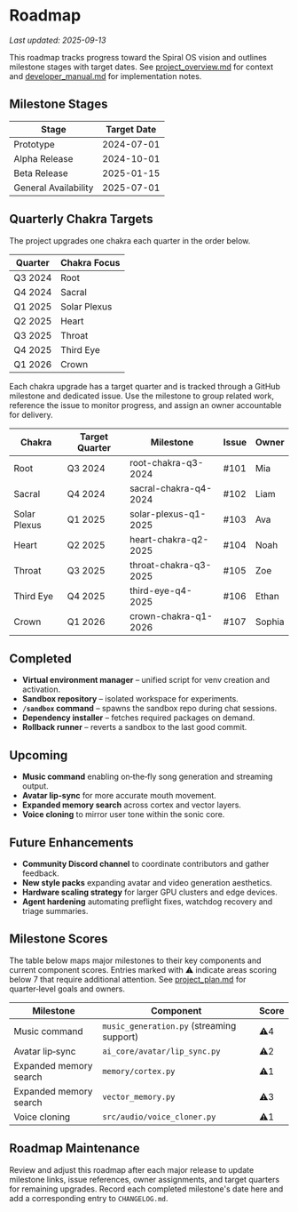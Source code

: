 # Roadmap

_Last updated: 2025-09-13_

This roadmap tracks progress toward the Spiral OS vision and outlines
milestone stages with target dates. See
[project_overview.md](project_overview.md) for context and
[developer_manual.md](developer_manual.md) for implementation notes.

## Milestone Stages

| Stage | Target Date |
| --- | --- |
| Prototype | 2024-07-01 |
| Alpha Release | 2024-10-01 |
| Beta Release | 2025-01-15 |
| General Availability | 2025-07-01 |

## Quarterly Chakra Targets

The project upgrades one chakra each quarter in the order below.

| Quarter | Chakra Focus |
| --- | --- |
| Q3 2024 | Root |
| Q4 2024 | Sacral |
| Q1 2025 | Solar Plexus |
| Q2 2025 | Heart |
| Q3 2025 | Throat |
| Q4 2025 | Third Eye |
| Q1 2026 | Crown |

Each chakra upgrade has a target quarter and is tracked through a GitHub
milestone and dedicated issue. Use the milestone to group related work,
reference the issue to monitor progress, and assign an owner accountable for
delivery.

| Chakra | Target Quarter | Milestone | Issue | Owner |
| --- | --- | --- | --- | --- |
| Root | Q3 2024 | root-chakra-q3-2024 | #101 | Mia |
| Sacral | Q4 2024 | sacral-chakra-q4-2024 | #102 | Liam |
| Solar Plexus | Q1 2025 | solar-plexus-q1-2025 | #103 | Ava |
| Heart | Q2 2025 | heart-chakra-q2-2025 | #104 | Noah |
| Throat | Q3 2025 | throat-chakra-q3-2025 | #105 | Zoe |
| Third Eye | Q4 2025 | third-eye-q4-2025 | #106 | Ethan |
| Crown | Q1 2026 | crown-chakra-q1-2026 | #107 | Sophia |

## Completed

- **Virtual environment manager** – unified script for venv creation and
  activation.
- **Sandbox repository** – isolated workspace for experiments.
- **`/sandbox` command** – spawns the sandbox repo during chat sessions.
- **Dependency installer** – fetches required packages on demand.
- **Rollback runner** – reverts a sandbox to the last good commit.

## Upcoming

- **Music command** enabling on‑the‑fly song generation and streaming output.
- **Avatar lip‑sync** for more accurate mouth movement.
- **Expanded memory search** across cortex and vector layers.
- **Voice cloning** to mirror user tone within the sonic core.

## Future Enhancements

- **Community Discord channel** to coordinate contributors and gather feedback.
- **New style packs** expanding avatar and video generation aesthetics.
- **Hardware scaling strategy** for larger GPU clusters and edge devices.
- **Agent hardening** automating preflight fixes, watchdog recovery and triage summaries.

## Milestone Scores

The table below maps major milestones to their key components and current
component scores. Entries marked with ⚠️ indicate areas scoring below 7
that require additional attention. See [project_plan.md](project_plan.md) for
quarter‑level goals and owners.

| Milestone | Component | Score |
| --- | --- | --- |
| Music command | `music_generation.py` (streaming support) | ⚠️4 |
| Avatar lip‑sync | `ai_core/avatar/lip_sync.py` | ⚠️2 |
| Expanded memory search | `memory/cortex.py` | ⚠️1 |
| Expanded memory search | `vector_memory.py` | ⚠️3 |
| Voice cloning | `src/audio/voice_cloner.py` | ⚠️1 |

## Roadmap Maintenance

Review and adjust this roadmap after each major release to update milestone
links, issue references, owner assignments, and target quarters for remaining
upgrades. Record each completed milestone's date here and add a corresponding
entry to `CHANGELOG.md`.
